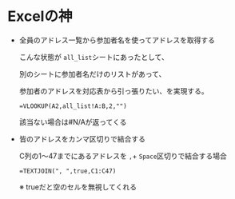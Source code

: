 # Excelの神

- 全員のアドレス一覧から参加者名を使ってアドレスを取得する

    こんな状態が `all_list`シートにあったとして、

    別のシートに参加者名だけのリストがあって、

    参加者のアドレスを対応表から引っ張りたい、を実現する。

    `=VLOOKUP(A2,all_list!A:B,2,"")`

    該当ない場合は#N/Aが返ってくる

- 皆のアドレスをカンマ区切りで結合する

    C列の1〜47までにあるアドレスを `,`+ `Space`区切りで結合する場合

    `=TEXTJOIN(", ",true,C1:C47)`

    ※ trueだと空のセルを無視してくれる